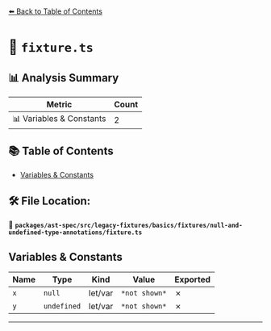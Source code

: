 [⬅️ Back to Table of Contents](../../../../../../../index.md)

# 📄 `fixture.ts`

## 📊 Analysis Summary

| Metric | Count |
|--------|-------|
| 📊 Variables & Constants | 2 |

## 📚 Table of Contents

- [Variables & Constants](#variables-constants)

## 🛠️ File Location:
📂 **`packages/ast-spec/src/legacy-fixtures/basics/fixtures/null-and-undefined-type-annotations/fixture.ts`**

## Variables & Constants

| Name | Type | Kind | Value | Exported |
|------|------|------|-------|----------|
| `x` | `null` | let/var | `*not shown*` | ✗ |
| `y` | `undefined` | let/var | `*not shown*` | ✗ |


---